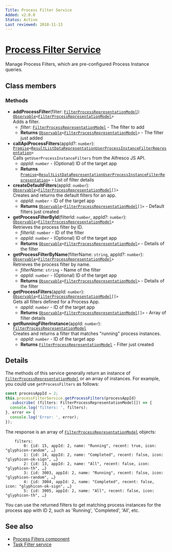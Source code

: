 ```yaml
---
Title: Process Filter Service
Added: v2.0.0
Status: Active
Last reviewed: 2018-11-13
---
```


# [Process Filter Service](../../../lib/process-services/process-list/services/process-filter.service.ts "Defined in process-filter.service.ts")

Manage Process Filters, which are pre-configured Process Instance queries. 

## Class members

### Methods

-   **addProcessFilter**(filter: [`FilterProcessRepresentationModel`](../../../lib/process-services/process-list/models/filter-process.model.ts)): [`Observable`](http://reactivex.io/documentation/observable.html)`<`[`FilterProcessRepresentationModel`](../../../lib/process-services/process-list/models/filter-process.model.ts)`>`<br/>
    Adds a filter.
    -   _filter:_ [`FilterProcessRepresentationModel`](../../../lib/process-services/process-list/models/filter-process.model.ts)  - The filter to add
    -   **Returns** [`Observable`](http://reactivex.io/documentation/observable.html)`<`[`FilterProcessRepresentationModel`](../../../lib/process-services/process-list/models/filter-process.model.ts)`>` - The filter just added
-   **callApiProcessFilters**(appId?: `number`): [`Promise`](https://developer.mozilla.org/en-US/docs/Web/JavaScript/Guide/Using_promises)`<`[`ResultListDataRepresentationUserProcessInstanceFilterRepresentation`](https://github.com/Alfresco/alfresco-js-api/blob/development/src/api/activiti-rest-api/docs/ResultListDataRepresentation%C2%ABUserProcessInstanceFilterRepresentation%C2%BB.md)`>`<br/>
    Calls `getUserProcessInstanceFilters` from the Alfresco JS API.
    -   _appId:_ `number`  - (Optional) ID of the target app
    -   **Returns** [`Promise`](https://developer.mozilla.org/en-US/docs/Web/JavaScript/Guide/Using_promises)`<`[`ResultListDataRepresentationUserProcessInstanceFilterRepresentation`](https://github.com/Alfresco/alfresco-js-api/blob/development/src/api/activiti-rest-api/docs/ResultListDataRepresentation%C2%ABUserProcessInstanceFilterRepresentation%C2%BB.md)`>` - List of filter details
-   **createDefaultFilters**(appId: `number`): [`Observable`](http://reactivex.io/documentation/observable.html)`<`[`FilterProcessRepresentationModel`](../../../lib/process-services/process-list/models/filter-process.model.ts)`[]>`<br/>
    Creates and returns the default filters for an app.
    -   _appId:_ `number`  - ID of the target app
    -   **Returns** [`Observable`](http://reactivex.io/documentation/observable.html)`<`[`FilterProcessRepresentationModel`](../../../lib/process-services/process-list/models/filter-process.model.ts)`[]>` - Default filters just created
-   **getProcessFilterById**(filterId: `number`, appId?: `number`): [`Observable`](http://reactivex.io/documentation/observable.html)`<`[`FilterProcessRepresentationModel`](../../../lib/process-services/process-list/models/filter-process.model.ts)`>`<br/>
    Retrieves the process filter by ID.
    -   _filterId:_ `number`  - ID of the filter
    -   _appId:_ `number`  - (Optional) ID of the target app
    -   **Returns** [`Observable`](http://reactivex.io/documentation/observable.html)`<`[`FilterProcessRepresentationModel`](../../../lib/process-services/process-list/models/filter-process.model.ts)`>` - Details of the filter
-   **getProcessFilterByName**(filterName: `string`, appId?: `number`): [`Observable`](http://reactivex.io/documentation/observable.html)`<`[`FilterProcessRepresentationModel`](../../../lib/process-services/process-list/models/filter-process.model.ts)`>`<br/>
    Retrieves the process filter by name.
    -   _filterName:_ `string`  - Name of the filter
    -   _appId:_ `number`  - (Optional) ID of the target app
    -   **Returns** [`Observable`](http://reactivex.io/documentation/observable.html)`<`[`FilterProcessRepresentationModel`](../../../lib/process-services/process-list/models/filter-process.model.ts)`>` - Details of the filter
-   **getProcessFilters**(appId: `number`): [`Observable`](http://reactivex.io/documentation/observable.html)`<`[`FilterProcessRepresentationModel`](../../../lib/process-services/process-list/models/filter-process.model.ts)`[]>`<br/>
    Gets all filters defined for a Process App.
    -   _appId:_ `number`  - ID of the target app
    -   **Returns** [`Observable`](http://reactivex.io/documentation/observable.html)`<`[`FilterProcessRepresentationModel`](../../../lib/process-services/process-list/models/filter-process.model.ts)`[]>` - Array of filter details
-   **getRunningFilterInstance**(appId: `number`): [`FilterProcessRepresentationModel`](../../../lib/process-services/process-list/models/filter-process.model.ts)<br/>
    Creates and returns a filter that matches "running" process instances.
    -   _appId:_ `number`  - ID of the target app
    -   **Returns** [`FilterProcessRepresentationModel`](../../../lib/process-services/process-list/models/filter-process.model.ts) - Filter just created

## Details

The methods of this service generally return an instance of
[`FilterProcessRepresentationModel`](../../../lib/process-services/process-list/models/filter-process.model.ts) or an array of instances. For example, you
could use `getProcessFilters` as follows:

```ts
const processAppId = 2;
this.processFilterService.getProcessFilters(processAppId)
  .subscribe( (filters: FilterProcessRepresentationModel[]) => {
  console.log('filters: ', filters);
}, error => {
  console.log('Error: ', error);
});
```

The response is an array of [`FilterProcessRepresentationModel`](../../../lib/process-services/process-list/models/filter-process.model.ts) objects:

        filters:  
            0: {id: 15, appId: 2, name: "Running", recent: true, icon: "glyphicon-random", …}
            1: {id: 14, appId: 2, name: "Completed", recent: false, icon: "glyphicon-ok-sign", …}
            2: {id: 13, appId: 2, name: "All", recent: false, icon: "glyphicon-th", …}
            3: {id: 3003, appId: 2, name: "Running", recent: false, icon: "glyphicon-random", …}
            4: {id: 3004, appId: 2, name: "Completed", recent: false, icon: "glyphicon-ok-sign", …}
            5: {id: 3005, appId: 2, name: "All", recent: false, icon: "glyphicon-th", …}

You can use the returned filters to get matching process instances for the process app with ID 2, 
such as 'Running', 'Completed', 'All', etc.

## See also

-   [Process Filters component](../components/process-filters.component.md)
-   [Task Filter service](task-filter.service.md)

